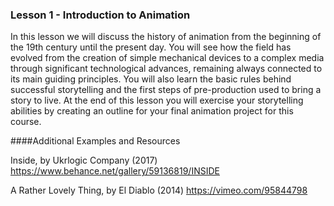 ### Lesson 1 - Introduction to Animation

In this lesson we will discuss the history of animation from the beginning of the 19th century until the present day. You will see how the field has evolved from the creation of simple mechanical devices to a complex media through significant technological advances, remaining always connected to its main guiding principles. You will also learn the basic rules behind successful storytelling and the first steps of pre-production used to bring a story to live. At the end of this lesson you will exercise your storytelling abilities by creating an outline for your final animation project for this course.

####Additional Examples and Resources

Inside, by Ukrlogic Company (2017)
https://www.behance.net/gallery/59136819/INSIDE

A Rather Lovely Thing, by El Diablo (2014)
https://vimeo.com/95844798
